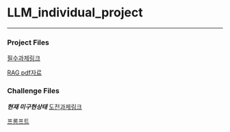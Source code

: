 # LLM_individual_project
---
### Project Files
[필수과제링크](https://github.com/Alex-Poatan-Pereira/LLM_individual_project/blob/main/LLM_research_trend.ipynb)
>
[RAG pdf자료](https://github.com/Alex-Poatan-Pereira/LLM_individual_project/blob/main/%5B2024%20%ED%95%9C%EA%B6%8C%EC%9C%BC%EB%A1%9C%20OK%20%EC%A3%BC%EC%8B%9D%EA%B3%BC%20%EC%84%B8%EA%B8%88%5D.pdf)
>
### Challenge Files
***현재 미구현상태***
[도전과제링크]()
>
[프롬프트]()

